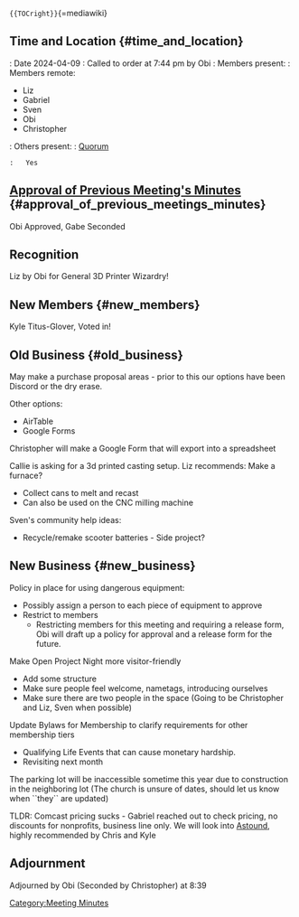 `{{TOCright}}`{=mediawiki}

## Time and Location {#time_and_location}

:   Date 2024-04-09
:   Called to order at 7:44 pm by Obi
:   Members present:
:   Members remote:

-   Liz
-   Gabriel
-   Sven
-   Obi
-   Christopher

:   Others present:
:   [Quorum](Quorum)

    :   Yes

## [Approval of Previous Meeting's Minutes](Regular_Member_Meeting_2024_03_12) {#approval_of_previous_meetings_minutes}

Obi Approved, Gabe Seconded

## Recognition

Liz by Obi for General 3D Printer Wizardry!

## New Members {#new_members}

Kyle Titus-Glover, Voted in!

## Old Business {#old_business}

May make a purchase proposal areas - prior to this our options have been
Discord or the dry erase.

Other options:

-   AirTable
-   Google Forms

Christopher will make a Google Form that will export into a spreadsheet

Callie is asking for a 3d printed casting setup. Liz recommends: Make a
furnace?

-   Collect cans to melt and recast
-   Can also be used on the CNC milling machine

Sven's community help ideas:

-   Recycle/remake scooter batteries - Side project?

## New Business {#new_business}

Policy in place for using dangerous equipment:

-   Possibly assign a person to each piece of equipment to approve
-   Restrict to members
    -   Restricting members for this meeting and requiring a release
        form, Obi will draft up a policy for approval and a release form
        for the future.

Make Open Project Night more visitor-friendly

-   Add some structure
-   Make sure people feel welcome, nametags, introducing ourselves
-   Make sure there are two people in the space (Going to be Christopher
    and Liz, Sven when possible)

Update Bylaws for Membership to clarify requirements for other
membership tiers

-   Qualifying Life Events that can cause monetary hardship.
-   Revisiting next month

The parking lot will be inaccessible sometime this year due to
construction in the neighboring lot (The church is unsure of dates,
should let us know when \`\`they\`\` are updated)

TLDR: Comcast pricing sucks - Gabriel reached out to check pricing, no
discounts for nonprofits, business line only. We will look into
[Astound](https://www.astound.com/business/smb/), highly recommended by
Chris and Kyle

## Adjournment

Adjourned by Obi (Seconded by Christopher) at 8:39

[Category:Meeting Minutes](Category:Meeting_Minutes)

